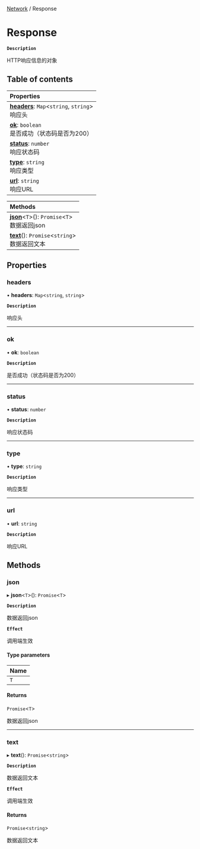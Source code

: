 [Network](../modules/Network.Network.md) / Response

# Response <Badge type="tip" text="Interface" />

**`Description`**

HTTP响应信息的对象

## Table of contents

| Properties |
| :-----|
| **[headers](Network.Response.md#headers)**: `Map`<`string`, `string`\> <br> 响应头|
| **[ok](Network.Response.md#ok)**: `boolean` <br> 是否成功（状态码是否为200）|
| **[status](Network.Response.md#status)**: `number` <br> 响应状态码|
| **[type](Network.Response.md#type)**: `string` <br> 响应类型|
| **[url](Network.Response.md#url)**: `string` <br> 响应URL|

| Methods |
| :-----|
| **[json](Network.Response.md#json)**<`T`\>(): `Promise`<`T`\> <br> 数据返回json|
| **[text](Network.Response.md#text)**(): `Promise`<`string`\> <br> 数据返回文本|

## Properties

### headers

• **headers**: `Map`<`string`, `string`\>

**`Description`**

响应头

___

### ok

• **ok**: `boolean`

**`Description`**

是否成功（状态码是否为200）

___

### status

• **status**: `number`

**`Description`**

响应状态码

___

### type

• **type**: `string`

**`Description`**

响应类型

___

### url

• **url**: `string`

**`Description`**

响应URL

## Methods

### json

▸ **json**<`T`\>(): `Promise`<`T`\>

**`Description`**

数据返回json

**`Effect`**

调用端生效

#### Type parameters

| Name |
| :------ |
| `T` |

#### Returns

`Promise`<`T`\>

数据返回json

___

### text

▸ **text**(): `Promise`<`string`\>

**`Description`**

数据返回文本

**`Effect`**

调用端生效

#### Returns

`Promise`<`string`\>

数据返回文本
